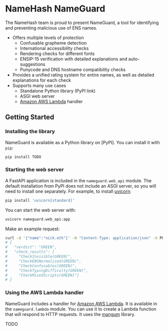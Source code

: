 # NameHash NameGuard

The NameHash team is proud to present NameGuard, a tool for identifying and preventing malicious use of ENS names.

- Offers multiple levels of protection
  - Confusable grapheme detection
  - International accessibility checks
  - Rendering checks for different fonts
  - ENSIP-15 verification with detailed explanations and auto-suggestions
  - Punycode and DNS hostname compatibility checks
- Provides a unified rating system for entire names, as well as detailed explanations for each check
- Supports many use cases
  - Standalone Python library (PyPI link)
  - ASGI web server
  - [Amazon AWS Lambda](https://aws.amazon.com/lambda/) handler

## Getting Started

### Installing the library

NameGuard is available as a Python library on [PyPI]. You can install it with `pip`:

```bash
pip install TODO
```

### Starting the web server

A FastAPI application is included in the `nameguard.web_api` module. The default installation from PyPI does not include an ASGI server, so you will need to install one separately. For example, to install [uvicorn](https://www.uvicorn.org):

```bash
pip install 'uvicorn[standard]'
```

You can start the web server with:

```bash
uvicorn nameguard.web_api:app
```

Make an example request:

```bash
curl -d '{"name":"nick.eth"}' -H "Content-Type: application/json" -X POST http://localhost:8000
# {
#   "verdict": "GREEN",
#   "check_results": [
#     "CheckInvisible(GREEN)",
#     "CheckENSNormalized(GREEN)",
#     "CheckConfusables(GREEN)",
#     "CheckTypingDifficulty(GREEN)",
#     "CheckMixedScripts(GREEN)"]
# }
```

### Using the AWS Lambda handler

NameGuard includes a handler for [Amazon AWS Lambda](https://aws.amazon.com/lambda/). It is available in the `nameguard.lambda` module. You can use it to create a Lambda function that will respond to HTTP requests. It uses the [mangum](https://mangum.io) library.

TODO
